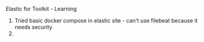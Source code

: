Elastic for Toolkit - Learning

1. Tried basic docker compose in elastic site - can't use  filebeat because it needs security
2. 
